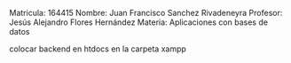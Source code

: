 Matricula: 164415
Nombre: Juan Francisco Sanchez Rivadeneyra
Profesor: Jesús Alejandro Flores Hernández 
Materia: Aplicaciones con bases de datos

colocar backend en htdocs en la carpeta xampp
